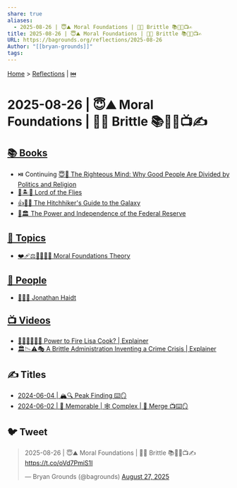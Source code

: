 ```yaml
---
share: true
aliases:
  - 2025-08-26 | 😇⛰️ Moral Foundations | ⛓️‍💥 Brittle 📚🌌👥📺✍️
title: 2025-08-26 | 😇⛰️ Moral Foundations | ⛓️‍💥 Brittle 📚🌌👥📺✍️
URL: https://bagrounds.org/reflections/2025-08-26
Author: "[[bryan-grounds]]"
tags:
---
```

[Home](../index.md) > [Reflections](./index.md) | [⏮️](./2025-08-25.md)  
# 2025-08-26 | 😇⛰️ Moral Foundations | ⛓️‍💥 Brittle 📚🌌👥📺✍️  
## [📚 Books](../books/index.md)  
- ⏯️ Continuing [😇🧠 The Righteous Mind: Why Good People Are Divided by Politics and Religion](../books/the-righteous-mind.md)  
- [👦🏝️🐷 Lord of the Flies](../books/lord-of-the-flies.md)  
- [👍🦮🌌 The Hitchhiker's Guide to the Galaxy](../books/the-hitchhikers-guide-to-the-galaxy.md)  
- [💪🏛️ The Power and Independence of the Federal Reserve](../books/the-power-and-independence-of-the-federal-reserve.md)  
  
## [🌌 Topics](../topics/index.md)  
- [❤️‍🩹⚖️🤝👑😇🗽 Moral Foundations Theory](../topics/moral-foundations-theory.md)  
  
## [👥 People](../people/index.md)  
- [🧠🤝🐘 Jonathan Haidt](../people/jonathan-haidt.md)  
  
## [📺 Videos](../videos/index.md)  
- [👨‍⚖️🚫👩🏿‍💼 Power to Fire Lisa Cook? | Explainer](../videos/does-trump-have-the-power-to-fire-lisa-cook-explainer.md)  
- [🏛️📉⚠️🎭 A Brittle Administration Inventing a Crime Crisis | Explainer](../videos/a-brittle-administration-inventing-a-crime-crisis-explainer.md)  
  
## ✍️ Titles  
- [2024-06-04 | 🏔️🔍 Peak Finding ⌨️🪞](./2024-06-04.md)  
- [2024-06-02 | 🧠 Memorable | 🕸️ Complex | 🔀 Merge 📺⌨️🪞](./2024-06-02.md)  
  
## 🐦 Tweet  
<blockquote class="twitter-tweet" data-theme="dark"><p lang="en" dir="ltr">2025-08-26 | 😇⛰️ Moral Foundations | ⛓️‍💥 Brittle 📚🌌👥📺✍️<a href="https://t.co/oVd7PmiS1I">https://t.co/oVd7PmiS1I</a></p>&mdash; Bryan Grounds (@bagrounds) <a href="https://twitter.com/bagrounds/status/1960727867052188125?ref_src=twsrc%5Etfw">August 27, 2025</a></blockquote> <script async src="https://platform.twitter.com/widgets.js" charset="utf-8"></script>